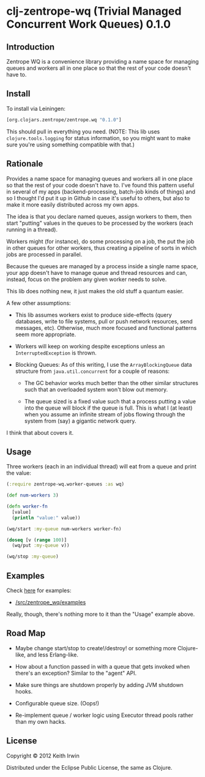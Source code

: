 <!-- -*- mode: markdown; mode: auto-fill; -*- -->

# clj-zentrope-wq (Trivial Managed Concurrent Work Queues) 0.1.0

## Introduction

Zentrope WQ is a convenience library providing a name space for
managing queues and workers all in one place so that the rest of your
code doesn't have to.

## Install

To install via Leiningen:

```clojure
[org.clojars.zentrope/zentrope.wq "0.1.0"]
```

This should pull in everything you need. (NOTE: This lib uses
`clojure.tools.logging` for status information, so you might want to
make sure you're using something compatible with that.)

## Rationale

Provides a name space for managing queues and workers all in one place
so that the rest of your code doesn't have to. I've found this pattern
useful in several of my apps (backend-processing, batch-job kinds of
things) and so I thought I'd put it up in Github in case it's useful
to others, but also to make it more easily distributed across my own
apps.

The idea is that you declare named queues, assign workers to them,
then start "putting" values in the queues to be processed by the
workers (each running in a thread).

Workers might (for instance), do some processing on a job, the put the
job in other queues for other workers, thus creating a pipeline of
sorts in which jobs are processed in parallel.

Because the queues are managed by a process inside a single name
space, your app doesn't have to manage queue and thread resources and
can, instead, focus on the problem any given worker needs to solve.

This lib does nothing new, it just makes the old stuff a quantum
easier.

A few other assumptions:

 * This lib assumes workers exist to produce side-effects (query
   databases, write to file systems, pull or push network resources,
   send messages, etc). Otherwise, much more focused and functional
   patterns seem more appropriate.

 * Workers will keep on working despite exceptions unless an
   `InterruptedException` is thrown.

 * Blocking Queues: As of this writing, I use the `ArrayBlockingQueue`
   data structure from `java.util.concurrent` for a couple of reasons:

     - The GC behavior works much better than the other similar
       structures such that an overloaded system won't blow out memory.

     - The queue sized is a fixed value such that a process putting a
       value into the queue will block if the queue is full. This is
       what I (at least) when you assume an infinite stream of jobs
       flowing through the system from (say) a gigantic network query.

I think that about covers it.

## Usage

Three workers (each in an individual thread) will eat from a queue and
print the value:

```clojure
(:require zentrope-wq.worker-queues :as wq)

(def num-workers 3)

(defn worker-fn
  [value]
  (println "value:" value))

(wq/start :my-queue num-workers worker-fn)

(doseq [v (range 100)]
  (wq/put :my-queue v))

(wq/stop :my-queue)
```

## Examples

Check
[here](https://github.com/zentrope/clj-zentrope-wq/tree/master/src/zentrope_wq/examples)
for examples:

  * [/src/zentrope_wq/examples](https://github.com/zentrope/clj-zentrope-wq/tree/master/src/zentrope_wq/examples)

Really, though, there's nothing more to it than the "Usage" example above.

## Road Map

 * Maybe change start/stop to create!/destroy! or something more
   Clojure-like, and less Erlang-like.

 * How about a function passed in with a queue that gets invoked
   when there's an exception? Similar to the "agent" API.

 * Make sure things are shutdown properly by adding JVM shutdown
   hooks.

 * Configurable queue size. (Oops!)

 * Re-implement queue / worker logic using Executor thread pools
   rather than my own hacks.

## License

Copyright &copy; 2012 Keith Irwin

Distributed under the Eclipse Public License, the same as Clojure.
